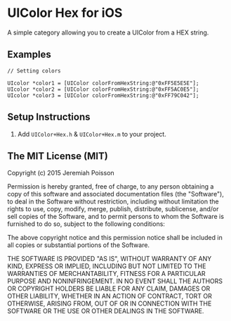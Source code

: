 UIColor Hex for iOS
=============
A simple category allowing you to create a UIColor from a HEX string.

Examples
---------
```objc
// Setting colors

UIcolor *color1 = [UIColor colorFromHexString:@"0xFF5E5E5E"];
UIcolor *color2 = [UIColor colorFromHexString:@"0xFF5AC0E5"];
UIcolor *color3 = [UIColor colorFromHexString:@"0xFF79C042"];
```

Setup Instructions
------------------
1. Add `UIColor+Hex.h` & `UIColor+Hex.m` to your project.

The MIT License (MIT)
-----------
Copyright (c) 2015 Jeremiah Poisson

Permission is hereby granted, free of charge, to any person obtaining a copy
of this software and associated documentation files (the "Software"), to deal
in the Software without restriction, including without limitation the rights
to use, copy, modify, merge, publish, distribute, sublicense, and/or sell
copies of the Software, and to permit persons to whom the Software is
furnished to do so, subject to the following conditions:

The above copyright notice and this permission notice shall be included in all
copies or substantial portions of the Software.

THE SOFTWARE IS PROVIDED "AS IS", WITHOUT WARRANTY OF ANY KIND, EXPRESS OR
IMPLIED, INCLUDING BUT NOT LIMITED TO THE WARRANTIES OF MERCHANTABILITY,
FITNESS FOR A PARTICULAR PURPOSE AND NONINFRINGEMENT. IN NO EVENT SHALL THE
AUTHORS OR COPYRIGHT HOLDERS BE LIABLE FOR ANY CLAIM, DAMAGES OR OTHER
LIABILITY, WHETHER IN AN ACTION OF CONTRACT, TORT OR OTHERWISE, ARISING FROM,
OUT OF OR IN CONNECTION WITH THE SOFTWARE OR THE USE OR OTHER DEALINGS IN THE
SOFTWARE.

